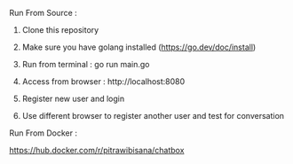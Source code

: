 Run From Source :

1. Clone this repository

2. Make sure you have golang installed (https://go.dev/doc/install)

3. Run from terminal : go run main.go

4. Access from browser : http://localhost:8080

5. Register new user and login

6. Use different browser to register another user and test for conversation


Run From Docker :

https://hub.docker.com/r/pitrawibisana/chatbox